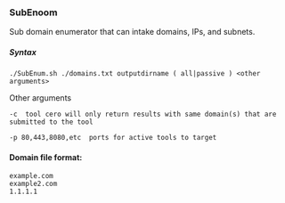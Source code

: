 ### SubEnoom

Sub domain enumerator that can intake domains, IPs, and subnets. 

##### Syntax

```
./SubEnum.sh ./domains.txt outputdirname ( all|passive ) <other arguments>
```

Other arguments

```
-c  tool cero will only return results with same domain(s) that are submitted to the tool

-p 80,443,8080,etc  ports for active tools to target
```



#### Domain file format:

```
example.com
example2.com
1.1.1.1
```
